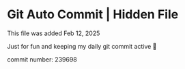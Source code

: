 # Git Auto Commit | Hidden File

This file was added Feb 12, 2025

Just for fun and keeping my daily git commit active 🤪

commit number: 239698
